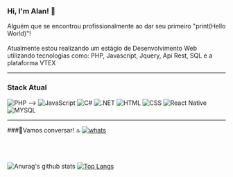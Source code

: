 ### Hi, I'm Alan! 👋

<!--
**AlanCJO/AlanCJO** is a ✨ _special_ ✨ repository because its `README.md` (this file) appears on your GitHub profile.

Here are some ideas to get you started:

- 🔭 I’m currently working on ...
- 🌱 I’m currently learning ...
- 👯 I’m looking to collaborate on ...
- 🤔 I’m looking for help with ...
- 💬 Ask me about ...
- 📫 How to reach me: ...
- 😄 Pronouns: ...
- ⚡ Fun fact: ...
-->

<p>Alguém que se encontrou profissionalmente ao dar seu primeiro "print(Hello World)"! </br> </br> Atualmente estou realizando um estágio de Desenvolvimento Web utilizando tecnologias como: PHP, Javascript, Jquery, Api Rest, SQL e a plataforma VTEX</p>

<hr>

### Stack Atual
<span> 
<img src="https://img.shields.io/badge/PHP-777BB4?style=for-the-badge&logo=php&logoColor=white" alt="PHP"/>
<!<img src="https://img.shields.io/badge/Python-3776AB?style=for-the-badge&logo=python&logoColor=white" alt="Python"/> -->
<img src="https://img.shields.io/badge/JavaScript-F7DF1E?style=for-the-badge&logo=javascript&logoColor=black" alt="JavaScript"/>
<img src="https://img.shields.io/badge/C%23-239120?style=for-the-badge&logo=c-sharp&logoColor=white" alt="C#"/>
<img src="https://img.shields.io/badge/.NET-5C2D91?style=for-the-badge&logo=.net&logoColor=white" alt=".NET"/>
<img src="https://img.shields.io/badge/HTML5-E34F26?style=for-the-badge&logo=html5&logoColor=white" alt="HTML"/>
<img src="https://img.shields.io/badge/CSS3-1572B6?style=for-the-badge&logo=css3&logoColor=white" alt="CSS"/>
<img src="https://img.shields.io/badge/React_Native-20232A?style=for-the-badge&logo=react&logoColor=61DAFB" alt="React Native"/>
<img src="https://img.shields.io/badge/MySQL-00000F?style=for-the-badge&logo=mysql&logoColor=white" alt="MYSQL"/>
</span>

<hr>
###📱Vamos conversar! 🔝
<span>
  <a href=" https://api.whatsapp.com/send?phone=+55024988319362"><img src="https://img.shields.io/badge/WhatsApp-25D366?style=for-the-badge&logo=whatsapp&logoColor=white" alt="whats"/></a>
  <a href=""><img src="" alt=""/></a>
  <a href=""><img src="" alt=""/></a>
  <a href=""><img src="" alt=""/></a>
  <a href=""><img src="" alt=""/></a>
</span>

<br><br><br>
![Anurag's github stats](https://github-readme-stats.vercel.app/api?username=alancjo&show_icons=true&theme=dracula)
[![Top Langs](https://github-readme-stats.vercel.app/api/top-langs/?username=alancjo&langs_count=4)](https://github.com/anuraghazra/github-readme-stats)






